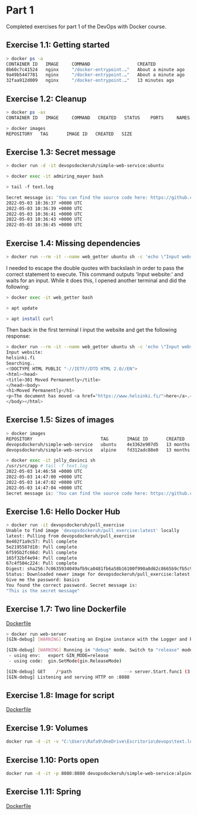 # Part 1
Completed exercises for part 1 of the DevOps with Docker course.

## Exercise 1.1: Getting started

```bash
> docker ps -a
CONTAINER ID   IMAGE     COMMAND                  CREATED              STATUS                          PORTS     NAMES
8b60c7c41524   nginx     "/docker-entrypoint.…"   About a minute ago   Up About a minute               80/tcp    peaceful_merkle
9a49b5447781   nginx     "/docker-entrypoint.…"   About a minute ago   Exited (0) 3 seconds ago                  priceless_stonebraker
32faa912d009   nginx     "/docker-entrypoint.…"   13 minutes ago       Exited (0) About a minute ago             recursing_lovelace
```

## Exercise 1.2: Cleanup

```bash
> docker ps -as
CONTAINER ID   IMAGE     COMMAND   CREATED   STATUS    PORTS     NAMES     SIZE
```
```bash
> docker images
REPOSITORY   TAG       IMAGE ID   CREATED   SIZE
```

## Exercise 1.3: Secret message

```bash
> docker run -d -it devopsdockeruh/simple-web-service:ubuntu
```
```bash
> docker exec -it admiring_mayer bash
```
```bash
> tail -f text.log
```
```bash
Secret message is: 'You can find the source code here: https://github.com/docker-hy'
2022-05-03 10:36:37 +0000 UTC
2022-05-03 10:36:39 +0000 UTC
2022-05-03 10:36:41 +0000 UTC
2022-05-03 10:36:43 +0000 UTC
2022-05-03 10:36:45 +0000 UTC
```

## Exercise 1.4: Missing dependencies

```bash
> docker run --rm -it --name web_getter ubuntu sh -c 'echo \"Input website:\"; read website; echo \"Searching..\"; sleep 1; curl $website;'
```
I needed to escape the double quotes with backslash in order to pass the correct statement to execute.
This command outputs 'Input website:' and waits for an input. While it does this, I opened another terminal and did the following:
```bash
> docker exec -it web_getter bash
```
```bash
> apt update
```
```bash
> apt install curl
```
Then back in the first terminal I input the website and get the following response:
```bash
> docker run --rm -it --name web_getter ubuntu sh -c 'echo \"Input website:\"; read website; echo \"Searching..\"; sleep 1; curl $website;'
Input website:
helsinki.fi
Searching..
<!DOCTYPE HTML PUBLIC "-//IETF//DTD HTML 2.0//EN">
<html><head>
<title>301 Moved Permanently</title>
</head><body>
<h1>Moved Permanently</h1>
<p>The document has moved <a href="https://www.helsinki.fi/">here</a>.</p>
</body></html>
```

## Exercise 1.5: Sizes of images

```bash
> docker images
REPOSITORY                          TAG       IMAGE ID       CREATED         SIZE
devopsdockeruh/simple-web-service   ubuntu    4e3362e907d5   13 months ago   83MB
devopsdockeruh/simple-web-service   alpine    fd312adc88e0   13 months ago   15.7MB
```
```bash
> docker exec -it jolly_davinci sh
/usr/src/app # tail -f text.log
2022-05-03 14:46:58 +0000 UTC
2022-05-03 14:47:00 +0000 UTC
2022-05-03 14:47:02 +0000 UTC
2022-05-03 14:47:04 +0000 UTC
Secret message is: 'You can find the source code here: https://github.com/docker-hy'
```

## Exercise 1.6: Hello Docker Hub

```bash
> docker run -it devopsdockeruh/pull_exercise
Unable to find image 'devopsdockeruh/pull_exercise:latest' locally
latest: Pulling from devopsdockeruh/pull_exercise
8e402f1a9c57: Pull complete
5e2195587d10: Pull complete
6f595b2fc66d: Pull complete
165f32bf4e94: Pull complete
67c4f504c224: Pull complete
Digest: sha256:7c0635934049afb9ca0481fb6a58b16100f990a0d62c8665b9cfb5c9ada8a99f
Status: Downloaded newer image for devopsdockeruh/pull_exercise:latest
Give me the password: basics
You found the correct password. Secret message is:
"This is the secret message"
```


## Exercise 1.7: Two line Dockerfile

[Dockerfile](./1.7/Dockerfile)
```bash
> docker run web-server
[GIN-debug] [WARNING] Creating an Engine instance with the Logger and Recovery middleware already attached.

[GIN-debug] [WARNING] Running in "debug" mode. Switch to "release" mode in production.
 - using env:   export GIN_MODE=release
 - using code:  gin.SetMode(gin.ReleaseMode)

[GIN-debug] GET    /*path                    --> server.Start.func1 (3 handlers)
[GIN-debug] Listening and serving HTTP on :8080
```

## Exercise 1.8: Image for script

[Dockerfile](./1.8/Dockerfile)


## Exercise 1.9: Volumes

```bash
docker run -d -it -v "C:\Users\Rafa9\OneDrive\Escritorio\devops\text.log:/usr/src/app/text.log" devopsdockeruh/simple-web-service:alpine
```

## Exercise 1.10: Ports open

```bash
docker run -d -it -p 8080:8080 devopsdockeruh/simple-web-service:alpine server
```

## Exercise 1.11: Spring

[Dockerfile](./1.11/Dockerfile)

